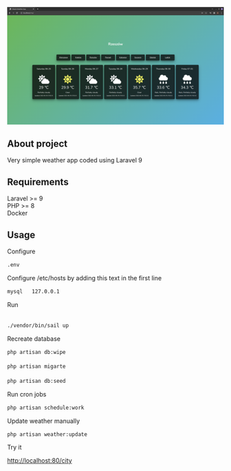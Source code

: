 
<img src="https://github.com/zeroche-dev/weather-app/blob/master/mockup/weather.png" width="1000px">

## About project

Very simple weather app coded using Laravel 9

## Requirements

Laravel >= 9  
PHP >= 8  
Docker

## Usage

Configure

```bash
.env
```


Configure /etc/hosts by adding this text in the first line

```bash
mysql   127.0.0.1 
```

Run 

```bash 

./vendor/bin/sail up

```

Recreate database

```bash
php artisan db:wipe

php artisan migarte

php artisan db:seed
```

Run cron jobs

```bash
php artisan schedule:work
```

Update weather manually

```
php artisan weather:update
```


Try it

[http://localhost:80/city](http://localhost:80/city)



